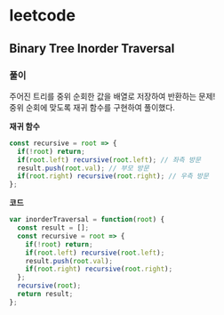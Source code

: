 # leetcode

## Binary Tree Inorder Traversal

### 풀이

주어진 트리를 중위 순회한 값을 배열로 저장하여 반환하는 문제!  
중위 순회에 맞도록 재귀 함수를 구현하여 풀이했다.

**재귀 함수**

```js
const recursive = root => {
  if(!root) return;
  if(root.left) recursive(root.left); // 좌측 방문
  result.push(root.val); // 부모 방문
  if(root.right) recursive(root.right); // 우측 방문
};
```

**코드**

```js
var inorderTraversal = function(root) {
  const result = [];
  const recursive = root => {
    if(!root) return;
    if(root.left) recursive(root.left);
    result.push(root.val);
    if(root.right) recursive(root.right);
  };
  recursive(root);
  return result;
};
```